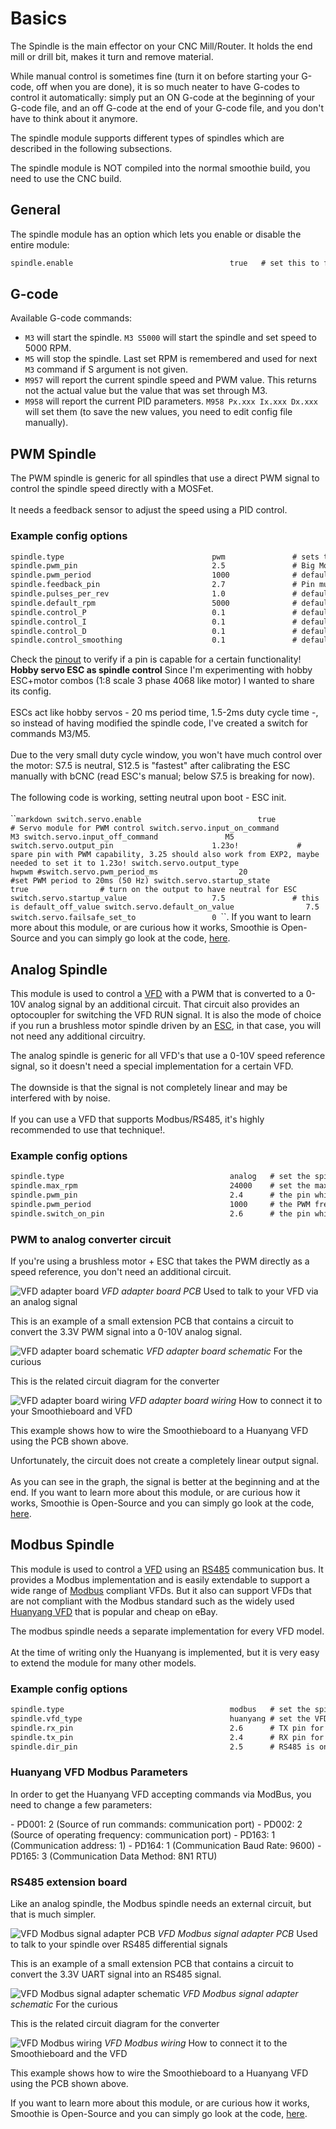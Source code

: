 
# Basics

The Spindle is the main effector on your CNC Mill/Router. It holds the end mill or drill bit, makes it turn and remove material.

While manual control is sometimes fine (turn it on before starting your G-code, off when you are done), it is so much neater to have G-codes to control it automatically: simply put an ON G-code at the beginning of your G-code file, and an off G-code at the end of your G-code file, and you don't have to think about it anymore.

The spindle module supports different types of spindles which are described in the following subsections.

<sl-alert variant="warning" open>
  <sl-icon slot="icon" name="exclamation-triangle"></sl-icon>
  The spindle module is NOT compiled into the normal smoothie build, you need to use the CNC build.
</sl-alert>

## General

The spindle module has an option which lets you enable or disable the entire module:

```markdown
spindle.enable                                   true   # set this to false to disable the spindle module
```

## G-code

Available G-code commands:
- `M3` will start the spindle. `M3 S5000` will start the spindle and set speed to 5000 RPM.
- `M5` will stop the spindle. Last set RPM is remembered and used for next `M3` command if S argument is not given.
- `M957` will report the current spindle speed and PWM value. This returns not the actual value but the value that was set through M3.
- `M958` will report the current PID parameters. `M958 Px.xxx Ix.xxx Dx.xxx` will set them (to save the new values, you need to edit config file manually).

## PWM Spindle

<sl-alert variant="neutral" open>
  <sl-icon slot="icon" name="info-circle"></sl-icon>
  The PWM spindle is generic for all spindles that use a direct PWM signal to control the spindle speed directly with a MOSFet.<br><br>It needs a feedback sensor to adjust the speed using a PID control.
</sl-alert>

### Example config options

```markdown
spindle.type                                 pwm               # sets the spindle module to PWM mode
spindle.pwm_pin                              2.5               # Big Mosfet Q7. Pin must be hardware PWM capable.
spindle.pwm_period                           1000              # default 1000, sets the PWM frequency
spindle.feedback_pin                         2.7               # Pin must be interrupt capable. 
spindle.pulses_per_rev                       1.0               # default 1. Defines the number of pulses occur for each rotation 
spindle.default_rpm                          5000              # default 5000. Defines a default RPM value in case no RPM value is provided.
spindle.control_P                            0.1               # default 0.0001. P value for the PID controller              
spindle.control_I                            0.1               # default 0.0001. I value for the PID controller
spindle.control_D                            0.1               # default 0.0001. D value for the PID controller
spindle.control_smoothing                    0.1               # default 0.1. This value is low pass filter time constant in seconds.
```

<sl-alert variant="neutral" open>
  <sl-icon slot="icon" name="info-circle"></sl-icon>
  Check the <a href="http://smoothieware.org/pinout">pinout</a> to verify if a pin is capable for a certain functionality!
</sl-alert>

<sl-alert variant="primary" open>
  <sl-icon slot="icon" name="lightbulb"></sl-icon>
  <strong>Hobby servo ESC as spindle control</strong> Since I'm experimenting with hobby ESC+motor combos (1:8 scale 3 phase 4068 like motor) I wanted to share its config.<br><br>ESCs act like hobby servos - 20 ms period time, 1.5-2ms duty cycle time -, so instead of having modified the spindle code, I've created a switch for commands M3/M5.<br><br>Due to the very small duty cycle window, you won't have much control over the motor: S7.5 is neutral, S12.5 is "fastest" after calibrating the ESC manually with bCNC (read ESC's manual; below S7.5 is breaking for now).<br><br>The following code is working, setting neutral upon boot - ESC init.<br><br>``<code>markdown switch.servo.enable                          true             # Servo module for PWM control switch.servo.input_on_command                M3 switch.servo.input_off_command               M5 switch.servo.output_pin                      1.23o!             # spare pin with PWM capability, 3.25 should also work from EXP2, maybe needed to set it to 1.23o! switch.servo.output_type                     hwpwm #switch.servo.pwm_period_ms                  20                #set PWM period to 20ms (50 Hz) switch.servo.startup_state                   true                # turn on the output to have neutral for ESC switch.servo.startup_value                   7.5               # this is default_off_value switch.servo.default_on_value                7.5 switch.servo.failsafe_set_to                 0 </code>``.
</sl-alert>

<sl-alert variant="neutral" open>
  <sl-icon slot="icon" name="info-circle"></sl-icon>
  If you want to learn more about this module, or are curious how it works, Smoothie is Open-Source and you can simply go look at the code, <a href="https://github.com/Smoothieware/Smoothieware/blob/edge/src/modules/tools/spindle/PWMSpindleControl.cpp">here</a>.
</sl-alert>

## Analog Spindle

This module is used to control a [VFD](http://en.wikipedia.org/wiki/Variable-frequency_drive) with a PWM that is converted to a 0-10V analog signal by an additional circuit. That circuit also provides an optocoupler for switching the VFD RUN signal. It is also the mode of choice if you run a brushless motor spindle driven by an [ESC](https://en.wikipedia.org/wiki/Electronic_speed_control), in that case, you will not need any additional circuitry.

<sl-alert variant="neutral" open>
  <sl-icon slot="icon" name="info-circle"></sl-icon>
  The analog spindle is generic for all VFD's that use a 0-10V speed reference signal, so it doesn't need a special implementation for a certain VFD.<br><br>The downside is that the signal is not completely linear and may be interfered with by noise.<br><br>If you can use a VFD that supports Modbus/RS485, it's highly recommended to use that technique!.
</sl-alert>

### Example config options

```markdown
spindle.type                                     analog   # set the spindle type to analog, can also be used for ESC spindles controlled by a PWM
spindle.max_rpm                                  24000    # set the max spindle speed that is achieved at 100% PWM
spindle.pwm_pin                                  2.4      # the pin which emits the PWM signal
spindle.pwm_period                               1000     # the PWM frequency
spindle.switch_on_pin                            2.6      # the pin which is used to enable the VFD (optional)
```

### PWM to analog converter circuit

<sl-alert variant="neutral" open>
  <sl-icon slot="icon" name="info-circle"></sl-icon>
  If you're using a brushless motor + ESC that takes the PWM directly as a speed reference, you don't need an additional circuit.
</sl-alert>

![VFD adapter board](images/analog-vfd-board-pcb.png)
*VFD adapter board PCB*
Used to talk to your VFD via an analog signal

This is an example of a small extension PCB that contains a circuit to convert the 3.3V PWM signal into a 0-10V analog signal.

![VFD adapter board schematic](images/analog-vfd-board-schematic.png)
*VFD adapter board schematic*
For the curious

This is the related circuit diagram for the converter

![VFD adapter board wiring](images/analog-wiring.png)
*VFD adapter board wiring*
How to connect it to your Smoothieboard and VFD

This example shows how to wire the Smoothieboard to a Huanyang VFD using the PCB shown above.

<sl-alert variant="warning" open>
  <sl-icon slot="icon" name="exclamation-triangle"></sl-icon>
  Unfortunately, the circuit does not create a completely linear output signal.<br><br>As you can see in the graph, the signal is better at the beginning and at the end.
</sl-alert>

<sl-alert variant="neutral" open>
  <sl-icon slot="icon" name="info-circle"></sl-icon>
  If you want to learn more about this module, or are curious how it works, Smoothie is Open-Source and you can simply go look at the code, <a href="https://github.com/Smoothieware/Smoothieware/blob/edge/src/modules/tools/spindle/AnalogSpindleControl.cpp">here</a>.
</sl-alert>

## Modbus Spindle

This module is used to control a [VFD](http://en.wikipedia.org/wiki/Variable-frequency_drive) using an [RS485](http://en.wikipedia.org/wiki/RS-485) communication bus.
It provides a Modbus implementation and is easily extendable to support a wide range of [Modbus](http://en.wikipedia.org/wiki/Modbus) compliant VFDs.
But it also can support VFDs that are not compliant with the Modbus standard such as the widely used [Huanyang VFD](http://www.hy-electrical.com/productshow_e.asp?id=12) that is popular and cheap on eBay.

<sl-alert variant="neutral" open>
  <sl-icon slot="icon" name="info-circle"></sl-icon>
  The modbus spindle needs a separate implementation for every VFD model.<br><br>At the time of writing only the Huanyang is implemented, but it is very easy to extend the module for many other models.
</sl-alert>

### Example config options

```markdown
spindle.type                                     modbus   # set the spindle type to modbus/RS485
spindle.vfd_type                                 huanyang # set the VFD type, this is necessary because each inverter uses its own commands
spindle.rx_pin                                   2.6      # TX pin for the soft serial
spindle.tx_pin                                   2.4      # RX pin for the soft serial
spindle.dir_pin                                  2.5      # RS485 is only half-duplex, so we need a pin to switch between sending and receiving 
```

### Huanyang VFD Modbus Parameters

In order to get the Huanyang VFD accepting commands via ModBus, you need to change a few parameters:

<sl-alert variant="neutral" open>
  <sl-icon slot="icon" name="info-circle"></sl-icon>
  - PD001: 2 (Source of run commands: communication port) - PD002: 2 (Source of operating frequency: communication port) - PD163: 1 (Communication address: 1) - PD164: 1 (Communication Baud Rate: 9600) - PD165: 3 (Communication Data Method: 8N1 RTU)
</sl-alert>

### RS485 extension board
Like an analog spindle, the Modbus spindle needs an external circuit, but that is much simpler.

![VFD Modbus signal adapter PCB](images/modbus-vfd-board-pcb.png)
*VFD Modbus signal adapter PCB*
Used to talk to your spindle over RS485 differential signals

This is an example of a small extension PCB that contains a circuit to convert the 3.3V UART signal into an RS485 signal.

![VFD Modbus signal adapter schematic](images/modbus-vfd-board-schematic.png)
*VFD Modbus signal adapter schematic*
For the curious

This is the related circuit diagram for the converter

![VFD Modbus wiring](images/rs485wiring.png)
*VFD Modbus wiring*
How to connect it to the Smoothieboard and the VFD

This example shows how to wire the Smoothieboard to a Huanyang VFD using the PCB shown above.

<sl-alert variant="neutral" open>
  <sl-icon slot="icon" name="info-circle"></sl-icon>
  If you want to learn more about this module, or are curious how it works, Smoothie is Open-Source and you can simply go look at the code, <a href="https://github.com/Smoothieware/Smoothieware/blob/edge/src/modules/tools/spindle/ModbusSpindleControl.cpp">here</a>.
</sl-alert>

